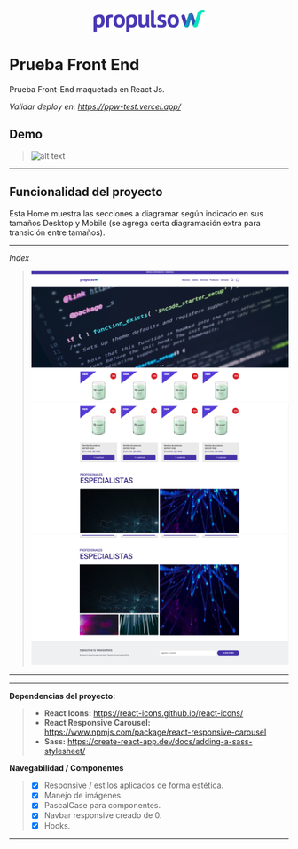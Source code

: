 <p align="center">
  <p align="center">    
    <img src="public/img/logo.png" alt="PropulsoW Logo" width="200">    
  </p>
</p>

# Prueba Front End

Prueba Front-End maquetada en React Js.

_Validar deploy en: https://ppw-test.vercel.app/_

## Demo

> ![alt text](public/img/readme/inicio.gif "Home")

---

## Funcionalidad del proyecto

Esta Home muestra las secciones a diagramar según indicado en sus tamaños Desktop y Mobile (se agrega certa diagramación extra para transición entre tamaños).

---

_Index_

> ![picture alt](public/img/readme/inicio-1.png "Pantalla inicio")
> ![picture alt](public/img/readme/inicio-2.png "Pantalla inicio")
> ![picture alt](public/img/readme/inicio-3.png "Pantalla inicio")

---

---

**Dependencias del proyecto:**

> - **React Icons:** https://react-icons.github.io/react-icons/
> - **React Responsive Carousel:** https://www.npmjs.com/package/react-responsive-carousel
> - **Sass:** https://create-react-app.dev/docs/adding-a-sass-stylesheet/

**Navegabilidad / Componentes**

> - [x] Responsive / estilos aplicados de forma estética.
> - [x] Manejo de imágenes.
> - [x] PascalCase para componentes.
> - [x] Navbar responsive creado de 0.
> - [x] Hooks.

---
